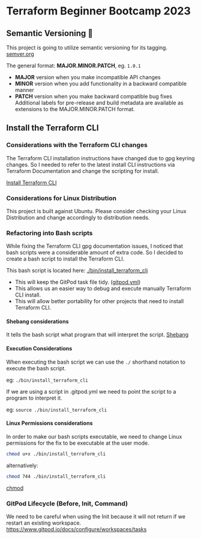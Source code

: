 # Terraform Beginner Bootcamp 2023

## Semantic Versioning :mage:

This project is going to utilize semantic versioning for its tagging.
[semver.org](https://semver.org/)

The general format: **MAJOR.MINOR.PATCH**, eg. ``1.0.1``

- **MAJOR** version when you make incompatible API changes
- **MINOR** version when you add functionality in a backward compatible manner
- **PATCH** version when you make backward compatible bug fixes
Additional labels for pre-release and build metadata are available as extensions to the MAJOR.MINOR.PATCH format.

## Install the Terraform CLI

### Considerations with the Terraform CLI changes

The Terraform CLI installation instructions have changed due to gpg keyring changes. So I needed to refer to the latest install CLI instructions via Terraform Documentation and change the scripting for install.

[Install Terraform CLI](https://developer.hashicorp.com/terraform/tutorials/aws-get-started/install-cli)

### Considerations for Linux Distribution

This project is built against Ubuntu.
Please consider checking your Linux Distribution and change accordingly to distribution needs.

### Refactoring into Bash scripts

While fixing the Terraform CLI gpg documentation issues, I noticed that bash scripts were a considerable amount of extra code. So I decided to create a bash script to install the Terraform CLI.

This bash script is located here: [./bin/install_terraform_cli](./bin/install_terraform_cli)

 - This will keep the GitPod task file tidy. ([gitpod.yml](.gitpod.yml))
 - This allows us an easier way to debug and execute manually Terraform CLI install.
 - This will allow better portability for other projects that need to install Terraform CLI.


#### Shebang considerations

It tells the bash script what program that will interpret the script.
[Shebang](https://en.wikipedia.org/wiki/Shebang_(Unix))

#### Execution Considerations

When executing the bash script we can use the `./` shorthand notation to execute the bash script.

eg: `./bin/install_terraform_cli`

If we are using a script in .gitpod.yml we need to point the script to a program to interpret it.

eg: `source ./bin/install_terraform_cli`

#### Linux Permissions considerations

In order to make our bash scripts executable, we need to change Linux permissions for the fix to be executable at the user mode.

```sh
chmod u+x ./bin/install_terraform_cli
```

alternatively:

```sh
chmod 744 ./bin/install_terraform_cli
```

[chmod](https://en.wikipedia.org/wiki/Chmod)

### GitPod Lifecycle (Before, Init, Command)

We need to be careful when using the Init because it will not return if we restart an existing workspace.
https://www.gitpod.io/docs/configure/workspaces/tasks